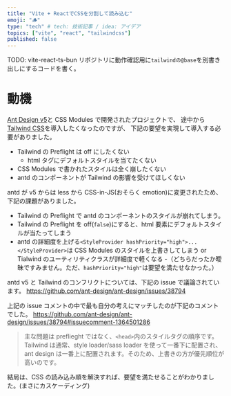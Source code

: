 ```yaml
---
title: "Vite + ReactでCSSを分割して読み込む"
emoji: "🪵"
type: "tech" # tech: 技術記事 / idea: アイデア
topics: ["vite", "react", "tailwindcss"]
published: false
---
```


TODO:
vite-react-ts-bun リポジトリに動作確認用に`tailwindの@base`を別書き出しにするコードを書く。

# 動機

[Ant Design v5](https://ant.design/)と CSS Modules で開発されたプロジェクトで、
途中から[Tailwind CSS](https://tailwindcss.com/)を導入したくなったのですが、
下記の要望を実現して導入する必要がありました。

- Tailwind の Preflight は off にしたくない
  - html タグにデフォルトスタイルを当てたくない
- CSS Modules で書かれたスタイルは全く崩したくない
- antd のコンポーネントが Tailwind の影響を受けてほしくない

antd が v5 からは less から CSS-in-JS(おそらく emotion)に変更されたため、下記の課題がありました。

- Tailwind の Preflight で antd のコンポーネントのスタイルが崩れてしまう。
- Tailwind の Preflight を off(`false`)にすると、html 要素にデフォルトスタイルが当たってしまう
- antd の詳細度を上げる`<StyleProvider hashPriority="high">...</StyleProvider>`は CSS Modules のスタイルを上書きしてしまう or Tialwind のユーティリティクラスが詳細度で軽くなる -（どちらだったか曖昧ですみません。ただ、`hashPriority="high"`は要望を満たせなかった。）

antd v5 と Tailwind のコンフリクトについては、下記の issue で議論されています。
https://github.com/ant-design/ant-design/issues/38794

上記の issue コメントの中で最も自分の考えにマッチしたのが下記のコメントでした。
https://github.com/ant-design/ant-design/issues/38794#issuecomment-1364501286

> 主な問題は preflieght ではなく、`<head>`内のスタイルタグの順序です。Tailwind は通常、style loader/sass loader を使って一番下に配置され、ant design は一番上に配置されます。そのため、上書きの方が優先順位が高いのです。

結局は、CSS の読み込み順を解決すれば、要望を満たせることがわかりました。(まさにカスケーディング)
